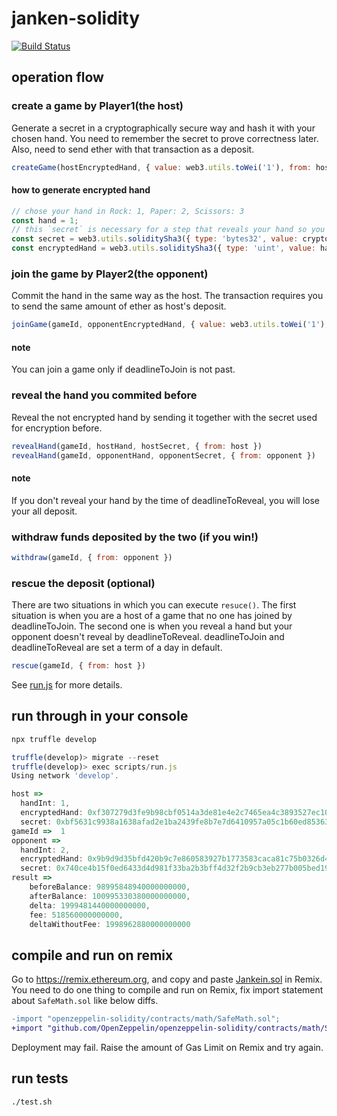 # janken-solidity

[![Build Status](https://travis-ci.org/flada-auxv/janken-solidity.svg?branch=master)](https://travis-ci.org/flada-auxv/janken-solidity)

## operation flow

### create a game by Player1(the host)

Generate a secret in a cryptographically secure way and hash it with your chosen hand. You need to remember the secret to prove correctness later. Also, need to send ether with that transaction as a deposit.

```js
createGame(hostEncryptedHand, { value: web3.utils.toWei('1'), from: host })
```

#### how to generate encrypted hand

```js
// chose your hand in Rock: 1, Paper: 2, Scissors: 3
const hand = 1;
// this `secret` is necessary for a step that reveals your hand so you need to make a note.
const secret = web3.utils.soliditySha3({ type: 'bytes32', value: crypto.randomBytes(32).toString('hex') });
const encryptedHand = web3.utils.soliditySha3({ type: 'uint', value: hand }, { type: 'bytes32', value: secret });
```

### join the game by Player2(the opponent)

Commit the hand in the same way as the host. The transaction requires you to send the same amount of ether as host's deposit.

```js
joinGame(gameId, opponentEncryptedHand, { value: web3.utils.toWei('1'), from: opponent })
```

#### note

You can join a game only if deadlineToJoin is not past.

### reveal the hand you commited before

Reveal the not encrypted hand by sending it together with the secret used for encryption before.

```js
revealHand(gameId, hostHand, hostSecret, { from: host })
revealHand(gameId, opponentHand, opponentSecret, { from: opponent })
```

#### note

If you don't reveal your hand by the time of deadlineToReveal, you will lose your all deposit.

### withdraw funds deposited by the two (if you win!)

```js
withdraw(gameId, { from: opponent })
```

### rescue the deposit (optional)

There are two situations in which you can execute `resuce()`.
The first situation is when you are a host of a game that no one has joined by deadlineToJoin.
The second one is when you reveal a hand but your opponent doesn't reveal by deadlineToReveal.
deadlineToJoin and deadlineToReveal are set a term of a day in default.

```js
rescue(gameId, { from: host })
```

See [run.js](run.js) for more details.

## run through in your console

```js
npx truffle develop

truffle(develop)> migrate --reset
truffle(develop)> exec scripts/run.js
Using network 'develop'.

host =>
  handInt: 1,
  encryptedHand: 0xf307279d3fe9b98cbf0514a3de81e4e2c7465ea4c3893527ec105629e31f4959,
  secret: 0xbf5631c9938a1638afad2e1ba2439fe8b7e7d6410957a05c1b60ed8536373203
gameId =>  1
opponent =>
  handInt: 2,
  encryptedHand: 0x9b9d9d35bfd420b9c7e860583927b1773583caca81c75b0326d48ea2ecd66cd9,
  secret: 0x740ce4b15f0ed6433d4d981f33ba2b3bff4d32f2b9cb3eb277b005bed19519fc
result =>
    beforeBalance: 98995848940000000000,
    afterBalance: 100995330380000000000,
    delta: 1999481440000000000,
    fee: 518560000000000,
    deltaWithoutFee: 1998962880000000000
```

## compile and run on remix

Go to https://remix.ethereum.org, and copy and paste [Jankein.sol](contracts/Janken.sol) in Remix.
You need to do one thing to compile and run on Remix, fix import statement about `SafeMath.sol` like below diffs.

```diff
-import "openzeppelin-solidity/contracts/math/SafeMath.sol";
+import "github.com/OpenZeppelin/openzeppelin-solidity/contracts/math/SafeMath.sol";
```

Deployment may fail. Raise the amount of Gas Limit on Remix and try again.

## run tests

```sh
./test.sh
```
